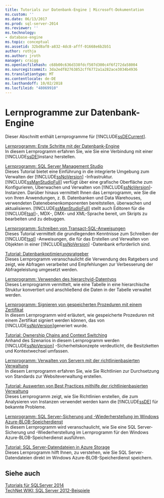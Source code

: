 ```yaml
---
title: Tutorials zur Datenbank-Engine | Microsoft-Dokumentation
ms.custom: ''
ms.date: 06/13/2017
ms.prod: sql-server-2014
ms.reviewer: ''
ms.technology:
- database-engine
ms.topic: conceptual
ms.assetid: 32bd8af8-a832-4dc8-afff-01668e6b2b51
author: rothja
ms.author: jroth
manager: craigg
ms.openlocfilehash: c68b00c636d338fdcf507d300c4f6f272da58004
ms.sourcegitcommit: 3da2edf82763852cff6772a1a282ace3034b4936
ms.translationtype: MT
ms.contentlocale: de-DE
ms.lasthandoff: 10/02/2018
ms.locfileid: "48069910"
---
```

# <a name="database-engine-tutorials"></a>Lernprogramme zur Datenbank-Engine
  Dieser Abschnitt enthält Lernprogramme für [!INCLUDE[ssDECurrent](../includes/ssdecurrent-md.md)].  
  
 [Lernprogramm: Erste Schritte mit der Datenbank-Engine](tutorial-getting-started-with-the-database-engine.md)  
 In diesem Lernprogramm erfahren Sie, wie Sie eine Verbindung mit einer [!INCLUDE[ssDE](../includes/ssde-md.md)]instanz herstellen.  
  
 [Lernprogramm: SQL Server Management Studio](../ssms/tutorials/tutorial-sql-server-management-studio.md)  
 Dieses Tutorial bietet eine Einführung in die integrierte Umgebung zum Verwalten der [!INCLUDE[ssNoVersion](../includes/ssnoversion-md.md)] -Infrastruktur. [!INCLUDE[ssManStudioFull](../includes/ssmanstudiofull-md.md)] verfügt über eine grafische Oberfläche zum Konfigurieren, Überwachen und Verwalten von [!INCLUDE[ssNoVersion](../includes/ssnoversion-md.md)]-Instanzen. Darüber hinaus vermittelt Ihnen das Lernprogramm, wie Sie die von Ihren Anwendungen, z. B. Datenbanken und Data Warehouses, verwendeten Datenebenenkomponenten bereitstellen, überwachen und aktualisieren. [!INCLUDE[ssManStudioFull](../includes/ssmanstudiofull-md.md)] stellt auch Editoren für die [!INCLUDE[tsql](../includes/tsql-md.md)]-, MDX-, DMX- und XML-Sprache bereit, um Skripts zu bearbeiten und zu debuggen.  
  
 [Lernprogramm: Schreiben von Transact-SQL-Anweisungen](../t-sql/tutorial-writing-transact-sql-statements.md)  
 Dieses Tutorial vermittelt die grundlegenden Kenntnisse zum Schreiben der [!INCLUDE[tsql](../includes/tsql-md.md)] -Anweisungen, die für das Erstellen und Verwalten von Objekten in einer [!INCLUDE[ssNoVersion](../includes/ssnoversion-md.md)] -Datenbank erforderlich sind.  
  
 [Tutorial: Datenbankoptimierungsratgeber](../tools/dta/tutorial-database-engine-tuning-advisor.md)  
 Dieses Lernprogramm veranschaulicht die Verwendung des Ratgebers und zeigt, wie Abfragen verarbeitet und Empfehlungen zur Verbesserung der Abfrageleistung umgesetzt werden.  
  
 [Lernprogramm: Verwenden des hierarchyid-Datentyps](tables/tutorial-using-the-hierarchyid-data-type.md)  
 Dieses Lernprogramm vermittelt, wie eine Tabelle in eine hierarchische Struktur konvertiert und anschließend die Daten in der Tabelle verwaltet werden.  
  
 [Lernprogramm: Signieren von gespeicherten Prozeduren mit einem Zertifikat](tutorial-signing-stored-procedures-with-a-certificate.md)  
 In diesem Lernprogramm wird erläutert, wie gespeicherte Prozeduren mit einem Zertifikat signiert werden können, das von [!INCLUDE[ssNoVersion](../includes/ssnoversion-md.md)]generiert wurde.  
  
 [Tutorial: Ownership Chains and Context Switching](tutorial-ownership-chains-and-context-switching.md)  
 Anhand des Szenarios in diesem Lernprogramm werden [!INCLUDE[ssNoVersion](../includes/ssnoversion-md.md)] -Sicherheitskonzepte verdeutlicht, die Besitzketten und Kontextwechsel umfassen.  
  
 [Lernprogramm: Verwalten von Servern mit der richtlinienbasierten Verwaltung](policy-based-management/tutorial-administering-servers-by-using-policy-based-management.md)  
 In diesem Lernprogramm erfahren Sie, wie Sie Richtlinien zur Durchsetzung von Standards zur Websiteverwaltung erstellen.  
  
 [Tutorial: Auswerten von Best Practices mithilfe der richtlinienbasierten Verwaltung](../tutorials/tutorial-evaluating-best-practices-by-using-policy-based-management.md)  
 Dieses Lernprogramm zeigt, wie Sie Richtlinien erstellen, die zum Analysieren von Instanzen verwendet werden kann die [!INCLUDE[ssDE](../includes/ssde-md.md)] für bekannte Probleme.  
  
 [Lernprogramm: SQL Server-Sicherung und -Wiederherstellung im Windows Azure-BLOB-Speicherdienst](tutorial-sql-server-backup-and-restore-to-azure-blob-storage-service.md)  
 In diesem Lernprogramm wird veranschaulicht, wie Sie eine SQL Server-Sicherung und -Wiederherstellung im Lernprogramm für den Windows Azure-BLOB-Speicherdienst ausführen.  
  
 [Tutorial: SQL Server-Datendateien in Azure Storage](tutorial-use-azure-blob-storage-service-with-sql-server-2016.md)  
 Dieses Lernprogramm hilft Ihnen, zu verstehen, wie Sie SQL Server-Datendateien direkt im Windows Azure-BLOB-Speicherdienst speichern.  
  
## <a name="see-also"></a>Siehe auch  
 [Tutorials für SQLServer 2014](../tutorials/tutorials-for-sql-server-2014.md)   
 [TechNet WIKI: SQL Server 2012-Beispiele](http://go.microsoft.com/fwlink/?linkID=220734)  
  
  
